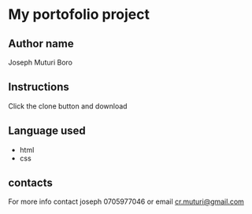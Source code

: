 # My portofolio project

## Author name

Joseph Muturi Boro

## Instructions
Click the clone button and download 

## Language used
- html
- css

## contacts
For more info contact joseph 0705977046 or email cr.muturi@gmail.com

